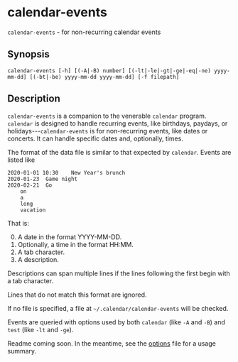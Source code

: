 # calendar-events

`calendar-events` - for non-recurring calendar events

## Synopsis

    calendar-events [-h] [(-A|-B) number] [(-lt|-le|-gt|-ge|-eq|-ne) yyyy-mm-dd] [(-bt|-be) yyyy-mm-dd yyyy-mm-dd] [-f filepath]

## Description

`calendar-events` is a companion to the venerable `calendar` program. `calendar` is designed to handle recurring events, like birthdays, paydays, or holidays---`calendar-events` is for non-recurring events, like dates or concerts. It can handle specific dates and, optionally, times.

The format of the data file is similar to that expected by `calendar`. Events are listed like

    2020-01-01 10:30	New Year's brunch
    2020-01-23	Game night
    2020-02-21	Go
    	on
    	a
    	long
    	vacation

That is:

0. A date in the format YYYY-MM-DD.
1. Optionally, a time in the format HH:MM.
2. A tab character.
3. A description.

Descriptions can span multiple lines if the lines following the first begin with a tab character.

Lines that do not match this format are ignored.

If no file is specified, a file at `~/.calendar/calendar-events` will be checked.

Events are queried with options used by both `calendar` (like `-A` and `-B`) and `test` (like `-lt` and `-ge`).

Readme coming soon. In the meantime, see the [options][options] file for a usage summary.

[options]: ./options
